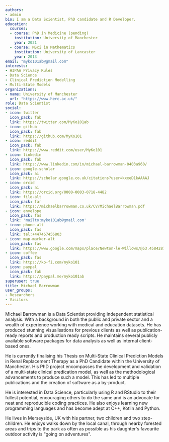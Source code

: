 ```yaml
---
authors:
- admin
bio: I am a Data Scientist, PhD candidate and R Developer.
education:
  courses:
  - course: PhD in Medicine (pending)
    institution: University of Manchester
    year: 2021
  - course: MSci in Mathematics
    institution: University of Lancaster
    year: 2013
email: "myko101ab@gmail.com"
interests:
- HIPAA Privacy Rules
- Data Science
- Clinical Prediction Modelling
- Multi-State Models
organizations:
- name: University of Manchester
  url: "https://www.herc.ac.uk/"
role: Data Scientist
social:
- icon: twitter
  icon_pack: fab
  link: https://twitter.com/MyKo101ab
- icon: github
  icon_pack: fab
  link: https://github.com/MyKo101
- icon: reddit
  icon_pack: fab
  link: https://www.reddit.com/user/MyKo101
- icon: linkedin
  icon_pack: fab
  link: https://www.linkedin.com/in/michael-barrowman-0403a960/
- icon: google-scholar
  icon_pack: ai
  link: https://scholar.google.co.uk/citations?user=kxxeD1kAAAAJ  
- icon: orcid
  icon_pack: ai
  link: https://orcid.org/0000-0003-0718-4482
- icon: file-alt
  icon_pack: far
  link: https://michaelbarrowman.co.uk/CV/MichaelBarrowman.pdf
- icon: envelope
  icon_pack: fas
  link: 'mailto:myko101ab@gmail.com'
- icon: phone-alt
  icon_pack: fas
  link: tel:+447467456803
- icon: map-marker-alt
  icon_pack: fas
  link: https://www.google.com/maps/place/Newton-le-Willows/@53.4584287,-2.6730042,10z
- icon: coffee
  icon_pack: fas
  link: https://ko-fi.com/myko101
- icon: paypal
  icon_pack: fab
  link: https://paypal.me/myko101ab
superuser: true
title: Michael Barrowman
user_groups:
- Researchers
- Visitors
---
```


Michael Barrowman is a Data Scientist providing independent statistical analysis. With a background in both the public and private sector and a wealth of experience working with medical and education datasets. He has produced stunning visualisations for previous clients as well as publication-ready reports and production ready scripts. He maintains several publicly available software packages for data analysis as well as internal client-based ones.

He is currently finalising his Thesis on Multi-State Clinical Prediction Models in Renal Replacement Therapy as a PhD Candidate within the University of Manchester. His PhD project encompasses the development and validation of a multi-state clinical predication model, as well as the methodological advancements to produce such a model. This has led to multiple publications and the creation of software as a by-product.

He is interested in Data Science, particularly using R and RStudio to their fullest potential, encouraging others to do the same and is an advocate for neat and reproducible coding practices. He also enjoys learning new programming languages and has become adept at C++, Kotlin and Python.

He lives in Merseyside, UK with his partner, two children and two step-children. He enjoys walks down by the local canal, through nearby forested areas and trips to the park as often as possible as his daughter's favourite outdoor activity is "going on adventures".



